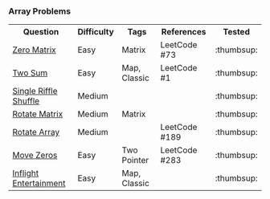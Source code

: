 
### Array Problems

<table>
  <!-- header -->
  <tr>
    <th>Question</th>
    <th>Difficulty</th>
    <th>Tags</th>
    <th>References</th>
    <th>Tested</th>
  </tr>

  <!-- entries -->
  <tr>
    <td><a href="../questions/zero_matrix/zero_matrix.js">Zero Matrix</a></td>
    <td>Easy</td>
    <td>Matrix</td>
    <td>LeetCode #73</td>
    <td>:thumbsup:</td>
  </tr>

  <tr>
    <td><a href="../questions/two_sum/two_sum.js">Two Sum</a></td>
    <td>Easy</td>
    <td>Map, Classic</td>
    <td>LeetCode #1</td>
    <td>:thumbsup:</td>
  </tr>

  <tr>
    <td><a href="../questions/single_riffle_shuffle/single_riffle_shuffle.js">Single Riffle Shuffle</a></td>
    <td>Medium</td>
    <td></td>
    <td></td>
    <td>:thumbsup:</td>
  </tr>

  <tr>
    <td><a href="../questions/rotate_matrix/rotate_matrix.js">Rotate Matrix</a></td>
    <td>Medium</td>
    <td>Matrix</td>
    <td></td>
    <td>:thumbsup:</td>
  </tr>

  <tr>
    <td><a href="../questions/rotate_array/rotate_array.js">Rotate Array</a></td>
    <td>Medium</td>
    <td></td>
    <td>LeetCode #189</td>
    <td>:thumbsup:</td>
  </tr>

  <tr>
    <td><a href="../questions/move_zeros/move_zeros.js">Move Zeros</a></td>
    <td>Easy</td>
    <td>Two Pointer</td>
    <td>LeetCode #283</td>
    <td>:thumbsup:</td>
  </tr>

  <tr>
    <td><a href="../questions/inflight_entertainment/inflight_entertainment.js">Inflight Entertainment</a></td>
    <td>Easy</td>
    <td>Map, Classic</td>
    <td></td>
    <td>:thumbsup:</td>
  </tr>

</table>
